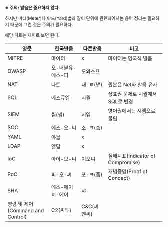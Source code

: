 
**※ 주의: 발음은 중요하지 않다.**

하지만 미터(Meter)나 야드(Yard)법과 같이 단위에 관련되어서는 용어 정리는 필요하기 때문에 그런 것은 주의가 필요하다.

해당 파트는 재미로 보면 된다.

|영문|한국발음|다른발음|비고|
|-----|-----|-----|-----|
|MITRE|마이터|x|마이터는 영국식 발음|
|OWASP|오-더블유-에스-피|오와스프||
|NAT|나트|내-ㅌ(냍)|원본은 Net와 발음 유사|
|SQL|에스큐엘|시퀄|상표권 문제로 시퀄에서 SQL로 변경|
|SIEM|씸(씸)|시엠|영어권에서는 시엠으로 불림|
|SOC|에스-오-씨|소-ㅋ(솤)||
|YAML|야믈|x||
|LDAP|엘답|x||
|IoC|아이-오-씨|이오씨|침해지표(Indicator of Compromise)|
|PoC|피-오-씨|포-ㅋ(퐄)|개념증명(Proof of Concept)|
|SHA|에스-에이치-에이|샤||
|명령 및 제어<br>(Command and Control)|C2(씨투)|C&C(씨앤씨)||
